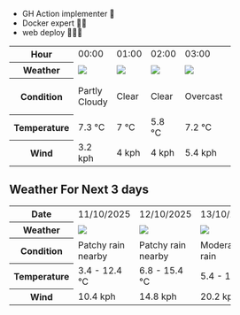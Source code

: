 - GH Action implementer 🚀
- Docker expert 🐳🚢
- web deploy 👨🏻‍💻

<div style="width:400px">


<table>
    <tr>
        <th>Hour</th>
        <td>00:00</td><td>01:00</td><td>02:00</td><td>03:00</td><td>04:00</td><td>05:00</td><td>06:00</td><td>07:00</td><td>08:00</td><td>09:00</td><td>10:00</td><td>11:00</td><td>12:00</td><td>13:00</td><td>14:00</td><td>15:00</td><td>16:00</td><td>17:00</td><td>18:00</td><td>19:00</td><td>20:00</td><td>21:00</td><td>22:00</td><td>23:00</td>
    </tr>
    <tr>
        <th>Weather</th>
        <td><img src="https://cdn.weatherapi.com/weather/64x64/night/116.png"></img></td><td><img src="https://cdn.weatherapi.com/weather/64x64/night/113.png"></img></td><td><img src="https://cdn.weatherapi.com/weather/64x64/night/113.png"></img></td><td><img src="https://cdn.weatherapi.com/weather/64x64/night/122.png"></img></td><td><img src="https://cdn.weatherapi.com/weather/64x64/night/113.png"></img></td><td><img src="https://cdn.weatherapi.com/weather/64x64/night/113.png"></img></td><td><img src="https://cdn.weatherapi.com/weather/64x64/night/113.png"></img></td><td><img src="https://cdn.weatherapi.com/weather/64x64/night/113.png"></img></td><td><img src="https://cdn.weatherapi.com/weather/64x64/day/113.png"></img></td><td><img src="https://cdn.weatherapi.com/weather/64x64/day/116.png"></img></td><td><img src="https://cdn.weatherapi.com/weather/64x64/day/176.png"></img></td><td><img src="https://cdn.weatherapi.com/weather/64x64/day/116.png"></img></td><td><img src="https://cdn.weatherapi.com/weather/64x64/day/113.png"></img></td><td><img src="https://cdn.weatherapi.com/weather/64x64/day/113.png"></img></td><td><img src="https://cdn.weatherapi.com/weather/64x64/day/113.png"></img></td><td><img src="https://cdn.weatherapi.com/weather/64x64/day/116.png"></img></td><td><img src="https://cdn.weatherapi.com/weather/64x64/day/116.png"></img></td><td><img src="https://cdn.weatherapi.com/weather/64x64/day/119.png"></img></td><td><img src="https://cdn.weatherapi.com/weather/64x64/day/119.png"></img></td><td><img src="https://cdn.weatherapi.com/weather/64x64/day/116.png"></img></td><td><img src="https://cdn.weatherapi.com/weather/64x64/day/116.png"></img></td><td><img src="https://cdn.weatherapi.com/weather/64x64/night/176.png"></img></td><td><img src="https://cdn.weatherapi.com/weather/64x64/night/176.png"></img></td><td><img src="https://cdn.weatherapi.com/weather/64x64/night/266.png"></img></td>
    </tr>
    <tr>
        <th>Condition</th>
        <td width="200px">Partly Cloudy </td><td width="200px">Clear </td><td width="200px">Clear </td><td width="200px">Overcast</td><td width="200px">Clear </td><td width="200px">Clear </td><td width="200px">Clear </td><td width="200px">Clear </td><td width="200px">Sunny</td><td width="200px">Partly Cloudy </td><td width="200px">Patchy rain nearby</td><td width="200px">Partly Cloudy </td><td width="200px">Sunny</td><td width="200px">Sunny</td><td width="200px">Sunny</td><td width="200px">Partly Cloudy </td><td width="200px">Partly Cloudy </td><td width="200px">Cloudy </td><td width="200px">Cloudy </td><td width="200px">Partly Cloudy </td><td width="200px">Partly Cloudy </td><td width="200px">Patchy rain nearby</td><td width="200px">Patchy rain nearby</td><td width="200px">Light drizzle</td>
    </tr>
    <tr>
        <th>Temperature</th>
        <td>7.3 °C</td><td>7 °C</td><td>5.8 °C</td><td>7.2 °C</td><td>3.9 °C</td><td>3.6 °C</td><td>3.4 °C</td><td>4.5 °C</td><td>6.9 °C</td><td>9 °C</td><td>10.3 °C</td><td>10.7 °C</td><td>10.9 °C</td><td>11.5 °C</td><td>12.3 °C</td><td>12.3 °C</td><td>12.4 °C</td><td>11.9 °C</td><td>11.3 °C</td><td>9.4 °C</td><td>7.9 °C</td><td>7.5 °C</td><td>7.6 °C</td><td>7.5 °C</td>
    </tr>
    <tr>
        <th>Wind</th>
        <td>3.2 kph</td><td>4 kph</td><td>4 kph</td><td>5.4 kph</td><td>4.3 kph</td><td>4 kph</td><td>3.2 kph</td><td>3.6 kph</td><td>3.6 kph</td><td>3.6 kph</td><td>3.6 kph</td><td>5 kph</td><td>7.9 kph</td><td>8.3 kph</td><td>9.7 kph</td><td>10.4 kph</td><td>9.4 kph</td><td>8.6 kph</td><td>6.8 kph</td><td>4 kph</td><td>2.9 kph</td><td>2.5 kph</td><td>1.8 kph</td><td>4 kph</td>
    </tr>
</table>


<div/>

## Weather For Next 3 days

<div style="width:400px">


<table>
    <tr>
        <th>Date</th>
        <td>11/10/2025</td><td>12/10/2025</td><td>13/10/2025</td>
    </tr>
    <tr>
        <th>Weather</th>
        <td><img src="https://cdn.weatherapi.com/weather/64x64/day/176.png"/></td><td><img src="https://cdn.weatherapi.com/weather/64x64/day/176.png"/></td><td><img src="https://cdn.weatherapi.com/weather/64x64/day/302.png"/></td>
    </tr>
    <tr>
        <th>Condition</th>
        <td width="200px">Patchy rain nearby</td><td width="200px">Patchy rain nearby</td><td width="200px">Moderate rain</td>
    </tr>
    <tr>
        <th>Temperature</th>
        <td>3.4 -  12.4 °C</td><td>6.8 -  15.4 °C</td><td>5.4 -  11 °C</td>
    </tr>
    <tr>
        <th>Wind</th>
        <td>10.4 kph</td><td>14.8 kph</td><td>20.2 kph</td>
    </tr>
</table>


<div/>


